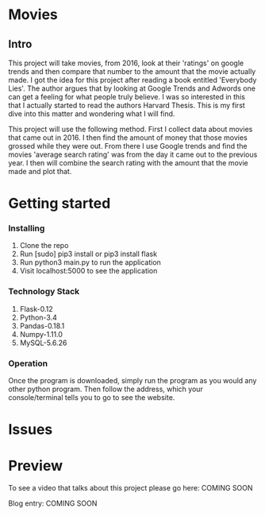 # Movies
## Intro

This project will take movies, from 2016, look at their 'ratings' on google trends and then compare that number to the amount that the movie actually made. I got the idea for this project after reading a book entitled 'Everybody Lies'. The author argues that by looking at Google Trends and Adwords one can get a feeling for what people truly believe. I was so interested in this that I actually started to read the authors Harvard Thesis. This is my first dive into this matter and wondering what I will find.

This project will use the following method. First I collect data about movies
that came out in 2016. I then find the amount of money that those movies grossed
while they were out. From there I use Google trends and find the movies 'average
search rating' was from the day it came out to the previous year. I then will
combine the search rating with the amount that the movie made and plot that.

# Getting started
### Installing

1. Clone the repo
2. Run [sudo] pip3 install or pip3 install flask
3. Run python3 main.py to run the application
6. Visit localhost:5000 to see the application

### Technology Stack

1. Flask-0.12
2. Python-3.4
3. Pandas-0.18.1
4. Numpy-1.11.0
5. MySQL-5.6.26

### Operation

Once the program is downloaded, simply run the program as you would any other python program.
Then follow the address, which your console/terminal tells you to go to see the
website.

# Issues


# Preview

To see a video that talks about this project please go here: COMING SOON

Blog entry: COMING SOON
